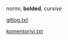 normi, **bolded**, *cursive*


[gitlog.txt](https://github.com/irismayigyu/ot-harjoitustyo/blob/master/laskarit/viikko1/gitlog.txt)

[komentorivi.txt](https://github.com/irismayigyu/ot-harjoitustyo/blob/master/laskarit/viikko1/komentorivi.txt)
